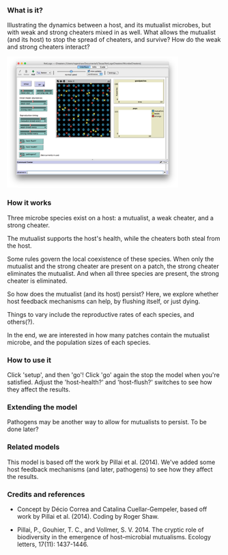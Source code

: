 ### What is it?

Illustrating the dynamics between a host, and its mutualist microbes, but with weak and strong cheaters mixed in as well. What allows the mutualist (and its host) to stop the spread of cheaters, and survive? How do the weak and strong cheaters interact?

<img src="Screenshot.png" style="width:400px">

### How it works

Three microbe species exist on a host: a mutualist, a weak cheater, and a strong cheater.

The mutualist supports the host's health, while the cheaters both steal from the host.

Some rules govern the local coexistence of these species.  When only the mutualist and the strong cheater are present on a patch, the strong cheater eliminates the mutualist. And when all three species are present, the strong cheater is eliminated.

So how does the mutualist (and its host) persist? Here, we explore whether host feedback mechanisms can help, by flushing itself, or just dying.

Things to vary include the reproductive rates of each species, and others(?).

In the end, we are interested in how many patches contain the mutualist microbe, and the population sizes of each species.


### How to use it

Click 'setup', and then 'go'! Click 'go' again the stop the model when you're satisfied. Adjust the 'host-health?' and 'host-flush?' switches to see how they affect the results.


### Extending the model

Pathogens may be another way to allow for mutualists to persist. To be done later?

### Related models

This model is based off the work by Pillai et al. (2014). We've added some host feedback mechanisms (and later, pathogens) to see how they affect the results.

### Credits and references

* Concept by Décio Correa and Catalina Cuellar-Gempeler, based off work by Pillai et al. (2014).
Coding by Roger Shaw.


* Pillai, P., Gouhier, T. C., and Vollmer, S. V. 2014. The cryptic role of biodiversity in the emergence of host–microbial mutualisms. Ecology letters, 17(11): 1437-1446.